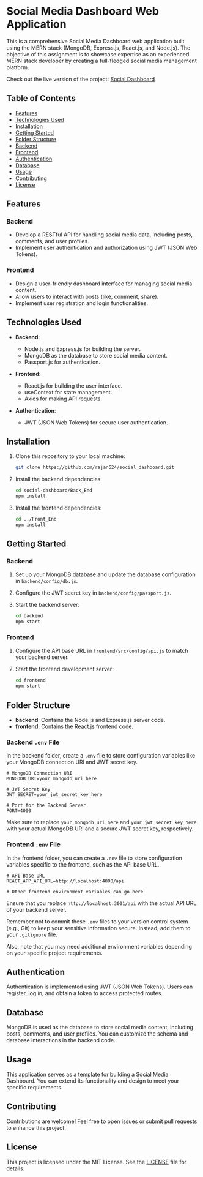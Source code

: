 # Social Media Dashboard Web Application

This is a comprehensive Social Media Dashboard web application built using the MERN stack (MongoDB, Express.js, React.js, and Node.js). The objective of this assignment is to showcase expertise as an experienced MERN stack developer by creating a full-fledged social media management platform.

Check out the live version of the project: <a href="https://cms-web-app-07.web.app/" target="_blank">Social Dashboard</a>

## Table of Contents
- [Features](#features)
- [Technologies Used](#technologies-used)
- [Installation](#installation)
- [Getting Started](#getting-started)
- [Folder Structure](#folder-structure)
- [Backend](#backend)
- [Frontend](#frontend)
- [Authentication](#authentication)
- [Database](#database)
- [Usage](#usage)
- [Contributing](#contributing)
- [License](#license)

## Features

### Backend
- Develop a RESTful API for handling social media data, including posts, comments, and user profiles.
- Implement user authentication and authorization using JWT (JSON Web Tokens).

### Frontend
- Design a user-friendly dashboard interface for managing social media content.
- Allow users to interact with posts (like, comment, share).
- Implement user registration and login functionalities.

## Technologies Used
- **Backend**:
  - Node.js and Express.js for building the server.
  - MongoDB as the database to store social media content.
  - Passport.js for authentication.
  
- **Frontend**:
  - React.js for building the user interface.
  - useContext for state management.
  - Axios for making API requests.
  
- **Authentication**:
  - JWT (JSON Web Tokens) for secure user authentication.

## Installation

1. Clone this repository to your local machine:

   ```bash
   git clone https://github.com/rajan624/social_dashboard.git
   ```

2. Install the backend dependencies:

   ```bash
   cd social-dashboard/Back_End
   npm install
   ```

3. Install the frontend dependencies:

   ```bash
   cd ../Front_End
   npm install
   ```

## Getting Started

### Backend

1. Set up your MongoDB database and update the database configuration in `backend/config/db.js`.

2. Configure the JWT secret key in `backend/config/passport.js`.

3. Start the backend server:

   ```bash
   cd backend
   npm start
   ```

### Frontend

1. Configure the API base URL in `frontend/src/config/api.js` to match your backend server.

2. Start the frontend development server:

   ```bash
   cd frontend
   npm start
   ```

## Folder Structure

- **backend**: Contains the Node.js and Express.js server code.
- **frontend**: Contains the React.js frontend code.

### Backend `.env` File

In the backend folder, create a `.env` file to store configuration variables like your MongoDB connection URI and JWT secret key.

```env
# MongoDB Connection URI
MONGODB_URI=your_mongodb_uri_here

# JWT Secret Key
JWT_SECRET=your_jwt_secret_key_here

# Port for the Backend Server
PORT=4000
```

Make sure to replace `your_mongodb_uri_here` and `your_jwt_secret_key_here` with your actual MongoDB URI and a secure JWT secret key, respectively.

### Frontend `.env` File

In the frontend folder, you can create a `.env` file to store configuration variables specific to the frontend, such as the API base URL.

```env
# API Base URL
REACT_APP_API_URL=http://localhost:4000/api

# Other frontend environment variables can go here
```

Ensure that you replace `http://localhost:3001/api` with the actual API URL of your backend server.

Remember not to commit these `.env` files to your version control system (e.g., Git) to keep your sensitive information secure. Instead, add them to your `.gitignore` file.

Also, note that you may need additional environment variables depending on your specific project requirements.

## Authentication

Authentication is implemented using JWT (JSON Web Tokens). Users can register, log in, and obtain a token to access protected routes.

## Database

MongoDB is used as the database to store social media content, including posts, comments, and user profiles. You can customize the schema and database interactions in the backend code.

## Usage

This application serves as a template for building a Social Media Dashboard. You can extend its functionality and design to meet your specific requirements.

## Contributing

Contributions are welcome! Feel free to open issues or submit pull requests to enhance this project.

## License

This project is licensed under the MIT License. See the [LICENSE](LICENSE) file for details.
